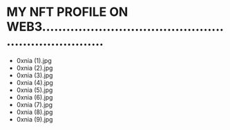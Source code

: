 # MY NFT PROFILE ON WEB3.....................................................................
- 0xnia (1).jpg
- 0xnia (2).jpg
- 0xnia (3).jpg
- 0xnia (4).jpg
- 0xnia (5).jpg
- 0xnia (6).jpg
- 0xnia (7).jpg
- 0xnia (8).jpg
- 0xnia (9).jpg
